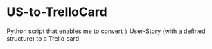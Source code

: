 # US-to-TrelloCard
Python script that enables me to convert à User-Story (with a defined structure) to a Trello card
